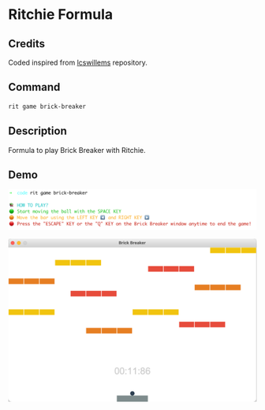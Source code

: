 # Ritchie Formula

## Credits

Coded inspired from [lcswillems](https://github.com/lcswillems/python-brick-breaker) repository.

## Command

```bash
rit game brick-breaker
```

## Description

Formula to play Brick Breaker with Ritchie.

## Demo

![Execution](/docs/img/rit-game-brick-breaker-formula.png)

![Play](/docs/img/rit-game-brick-breaker-play.png)
